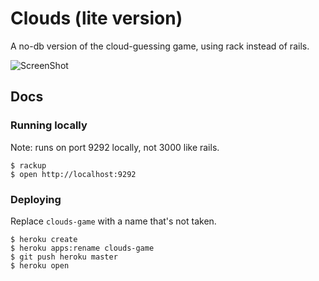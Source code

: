 # Clouds (lite version)

A no-db version of the cloud-guessing game, using rack instead of rails.

![ScreenShot](https://raw.github.com/yayitswei/clouds/master/public/images/calistoga-thumb.png)

## Docs

### Running locally

Note: runs on port 9292 locally, not 3000 like rails.

    $ rackup
    $ open http://localhost:9292

### Deploying

Replace `clouds-game` with a name that's not taken.

    $ heroku create
    $ heroku apps:rename clouds-game
    $ git push heroku master
    $ heroku open

